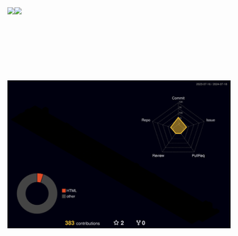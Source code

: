 <div>
  <img height="165" align="left" src="https://github-profile-trophy.vercel.app/?username=a19901201&theme=matrix&row=2&column=5" />
  <img height="165" src="https://github-readme-stats.vercel.app/api?username=a19901201&show_icons=true&theme=merko&rank_icon=github" />
</div>
<div>
<img src="./profile-3d-contrib/profile-night-rainbow.svg" />
</div>
